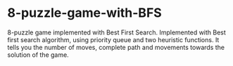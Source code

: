 # 8-puzzle-game-with-BFS
8-puzzle game implemented with Best First Search.
Implemented with Best first search algorithm, using 
priority queue and two heuristic functions. It tells you the number of
moves, complete path and movements towards the solution of the
game.
